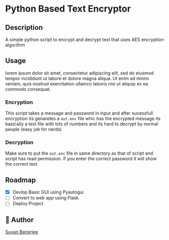 # Python Based Text Encryptor
## Description
A simple python script to encrypt and decrypt text that uses AES encryption algorithm

## Usage
lorem ipsum dolor sit amet, consectetur adipiscing elit, sed do eiusmod tempor incididunt ut labore et dolore magna aliqua. Ut enim ad minim veniam, quis nostrud exercitation ullamco laboris nisi ut aliquip ex ea commodo consequat.

### Encryption

This script takes a message and password in input and after sucessfull encryption its genaretes a ```out.enc``` file whic has the encrypted message its basically a text file with lots of numbers and its hard to decrypt by normal people (easy job for nerds)

### Decryption
Make sure to put the ```out.enc``` file in same directory as that of script and script has read permission. if you enter the correct password it will show the correct text

## Roadmap

- [x] Devlop Basic GUI using Pyautogui
- [ ] Convert to web app using Flask
- [ ] Deploy Project

## 👥 Author

[Suvan Banerjee](https://github.com/suvanbanerjee)

